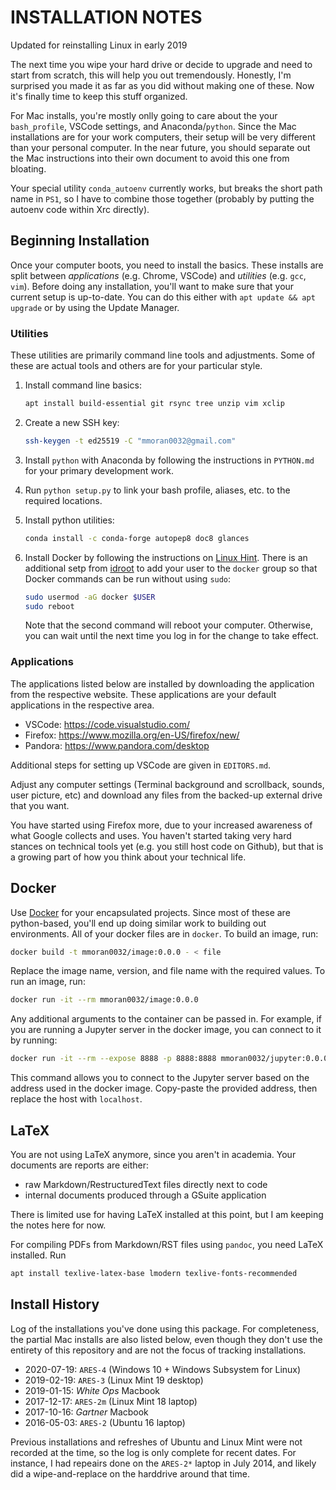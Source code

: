 
# INSTALLATION NOTES

Updated for reinstalling Linux in early 2019

The next time you wipe your hard drive or decide to upgrade and need to
start from scratch, this will help you out tremendously. Honestly, I'm
surprised you made it as far as you did without making one of these. Now
it's finally time to keep this stuff organized.

For Mac installs, you're mostly onlly going to care about the your
`bash_profile`, VSCode settings, and Anaconda/`python`. Since the Mac
installations are for your work computers, their setup will be very
different than your personal computer. In the near future, you should
separate out the Mac instructions into their own document to avoid this
one from bloating.

Your special utility `conda_autoenv` currently works, but breaks the
short path name in `PS1`, so I have to combine those together (probably
by putting the autoenv code within Xrc directly).

## Beginning Installation

Once your computer boots, you need to install the basics. These installs
are split between *applications* (e.g. Chrome, VSCode) and *utilities*
(e.g. `gcc`, `vim`). Before doing any installation, you'll want to make
sure that your current setup is up-to-date. You can do this either with
`apt update && apt upgrade` or by using the Update Manager.

### Utilities

These utilities are primarily command line tools and adjustments. Some
of these are actual tools and others are for your particular style.

1. Install command line basics:

   ```bash
   apt install build-essential git rsync tree unzip vim xclip
   ```

1. Create a new SSH key:

   ```bash
   ssh-keygen -t ed25519 -C "mmoran0032@gmail.com"
   ```

1. Install `python` with Anaconda by following the instructions in
   `PYTHON.md` for your primary development work.

1. Run `python setup.py` to link your bash profile, aliases, etc. to the
   required locations.

1. Install python utilities:

   ```bash
   conda install -c conda-forge autopep8 doc8 glances
   ```

1. Install Docker by following the instructions on [Linux Hint][1].
   There is an additional setp from [idroot][2] to add your user to the
   `docker` group so that Docker commands can be run without using
   `sudo`:

   ```bash
   sudo usermod -aG docker $USER
   sudo reboot
   ```

   Note that the second command will reboot your computer. Otherwise,
   you can wait until the next time you log in for the change to take
   effect.

### Applications

The applications listed below are installed by downloading the
application from the respective website. These applications are your
default applications in the respective area.

<!-- - Google Chrome: <https://www.google.com/chrome/> -->
<!-- - Spotify: <https://www.spotify.com/us/download/linux/> -->
- VSCode: <https://code.visualstudio.com/>
- Firefox: <https://www.mozilla.org/en-US/firefox/new/>
- Pandora: <https://www.pandora.com/desktop>

Additional steps for setting up VSCode are given in `EDITORS.md`.

Adjust any computer settings (Terminal background and scrollback,
sounds, user picture, etc) and download any files from the backed-up
external drive that you want.

You have started using Firefox more, due to your increased awareness of
what Google collects and uses. You haven't started taking very hard
stances on technical tools yet (e.g. you still host code on Github), but
that is a growing part of how you think about your technical life.

## Docker

Use [Docker](https://www.docker.com/) for your encapsulated projects.
Since most of these are python-based, you'll end up doing similar work
to building out environments. All of your docker files are in `docker`.
To build an image, run:

```bash
docker build -t mmoran0032/image:0.0.0 - < file
```

Replace the image name, version, and file name with the required values.
To run an image, run:

```bash
docker run -it --rm mmoran0032/image:0.0.0
```

Any additional arguments to the container can be passed in. For example,
if you are running a Jupyter server in the docker image, you can connect
to it by running:

```bash
docker run -it --rm --expose 8888 -p 8888:8888 mmoran0032/jupyter:0.0.0
```

This command allows you to connect to the Jupyter server based on the
address used in the docker image. Copy-paste the provided address, then
replace the host with `localhost`.

## LaTeX

You are not using LaTeX anymore, since you aren't in academia. Your
documents are reports are either:

- raw Markdown/RestructuredText files directly next to code
- internal documents produced through a GSuite application

There is limited use for having LaTeX installed at this point, but I am
keeping the notes here for now.

For compiling PDFs from Markdown/RST files using `pandoc`, you need
LaTeX installed. Run

```bash
apt install texlive-latex-base lmodern texlive-fonts-recommended
```

## Install History

Log of the installations you've done using this package. For
completeness, the partial Mac installs are also listed below, even
though they don't use the entirety of this repository and are not the
focus of tracking installations.

- 2020-07-19: `ARES-4` (Windows 10 + Windows Subsystem for Linux)
- 2019-02-19: `ARES-3` (Linux Mint 19 desktop)
- 2019-01-15: *White Ops* Macbook
- 2017-12-17: `ARES-2m` (Linux Mint 18 laptop)
- 2017-10-16: *Gartner* Macbook
- 2016-05-03: `ARES-2` (Ubuntu 16 laptop)

Previous installations and refreshes of Ubuntu and Linux Mint were not
recorded at the time, so the log is only complete for recent dates. For
instance, I had repeairs done on the `ARES-2*` laptop in July 2014, and
likely did a wipe-and-replace on the harddrive around that time.

[1]: https://linuxhint.com/install_docker_linux_mint/
[2]: https://idroot.us/install-docker-linux-mint-19/
